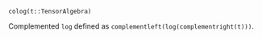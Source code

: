 ```
colog(t::TensorAlgebra)
```

Complemented `log` defined as `complementleft(log(complementright(t)))`.
